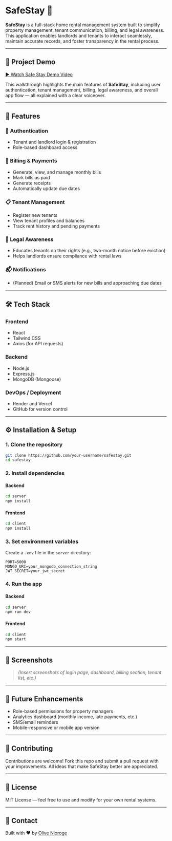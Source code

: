 # SafeStay 🏡

**SafeStay** is a full-stack home rental management system built to simplify property management, tenant communication, billing, and legal awareness. This application enables landlords and tenants to interact seamlessly, maintain accurate records, and foster transparency in the rental process.

---

## 🎥 Project Demo

[▶️ Watch Safe Stay Demo Video](https://drive.google.com/file/d/1HT8Gbsf-zI5hgNSRvPKd4v7IQjUYf-22/view)

This walkthrough highlights the main features of **SafeStay**, including user authentication, tenant management, billing, legal awareness, and overall app flow — all explained with a clear voiceover.

---

## 🌟 Features

### 🔑 Authentication
- Tenant and landlord login & registration
- Role-based dashboard access

### 🧾 Billing & Payments
- Generate, view, and manage monthly bills
- Mark bills as paid
- Generate receipts
- Automatically update due dates

### 📋 Tenant Management
- Register new tenants
- View tenant profiles and balances
- Track rent history and pending payments

### 📌 Legal Awareness
- Educates tenants on their rights (e.g., two-month notice before eviction)
- Helps landlords ensure compliance with rental laws

### 📬 Notifications
- (Planned) Email or SMS alerts for new bills and approaching due dates

---

## 🛠️ Tech Stack

### Frontend
- React
- Tailwind CSS
- Axios (for API requests)

### Backend
- Node.js
- Express.js
- MongoDB (Mongoose)

### DevOps / Deployment
- Render and Vercel
- GitHub for version control

---

## ⚙️ Installation & Setup

### 1. Clone the repository
```bash
git clone https://github.com/your-username/safestay.git
cd safestay
````

### 2. Install dependencies

#### Backend

```bash
cd server
npm install
```

#### Frontend

```bash
cd client
npm install
```

### 3. Set environment variables

Create a `.env` file in the `server` directory:

```env
PORT=5000
MONGO_URI=your_mongodb_connection_string
JWT_SECRET=your_jwt_secret
```

### 4. Run the app

#### Backend

```bash
cd server
npm run dev
```

#### Frontend

```bash
cd client
npm start
```

---

## 📸 Screenshots

> *(Insert screenshots of login page, dashboard, billing section, tenant list, etc.)*

---

## 🧠 Future Enhancements

* Role-based permissions for property managers
* Analytics dashboard (monthly income, late payments, etc.)
* SMS/email reminders
* Mobile-responsive or mobile app version

---

## 🤝 Contributing

Contributions are welcome! Fork this repo and submit a pull request with your improvements. All ideas that make SafeStay better are appreciated.

---

## 📄 License

MIT License — feel free to use and modify for your own rental systems.

---

## 💬 Contact

Built with ❤️ by [Olive Njoroge](https://github.com/Olive-Njoroge)
